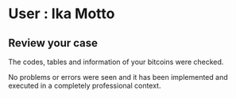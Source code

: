 User : Ika Motto
=============

Review your case
---------------------

The codes, tables and information of your bitcoins were checked.

No problems or errors were seen and it has been implemented and executed in a completely professional context.
